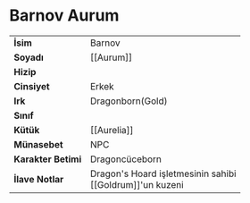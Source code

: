 # Barnov Aurum  
|  |  |  
|---|---|  
| **İsim** | Barnov |  
| **Soyadı** | [[Aurum]] |  
| **Hizip** |  |  
| **Cinsiyet** | Erkek |  
| **Irk** | Dragonborn(Gold) |  
| **Sınıf** |  |  
| **Kütük** | [[Aurelia]] |  
| **Münasebet** | NPC |  
| **Karakter Betimi** | Dragoncüceborn |  
| **İlave Notlar** | Dragon's Hoard işletmesinin sahibi<br>[[Goldrum]]'un kuzeni |  
